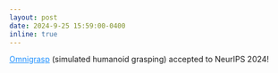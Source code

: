 ```yaml
---
layout: post
date: 2024-9-25 15:59:00-0400
inline: true
---
```


<a href="https://www.zhengyiluo.com/Omnigrasp/" style="color: DodgerBlue">Omnigrasp</a> (simulated humanoid grasping) accepted to NeurIPS 2024!
